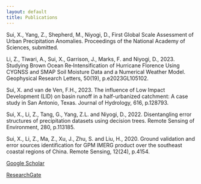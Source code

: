 ```yaml
---
layout: default
title: Publications
---
```


Sui, X., Yang, Z., Shepherd, M., Niyogi, D., First Global Scale Assessment of Urban Precipitation Anomalies. Proceedings of the National Academy of Sciences, submitted.

Li, Z., Tiwari, A., Sui, X., Garrison, J., Marks, F. and Niyogi, D., 2023. Studying Brown Ocean Re‐Intensification of Hurricane Florence Using CYGNSS and SMAP Soil Moisture Data and a Numerical Weather Model. Geophysical Research Letters, 50(19), p.e2023GL105102.

Sui, X. and van de Ven, F.H., 2023. The influence of Low Impact Development (LID) on basin runoff in a half-urbanized catchment: A case study in San Antonio, Texas. Journal of Hydrology, 616, p.128793.

Sui, X., Li, Z., Tang, G., Yang, Z.L. and Niyogi, D., 2022. Disentangling error structures of precipitation datasets using decision trees. Remote Sensing of Environment, 280, p.113185.

Sui, X., Li, Z., Ma, Z., Xu, J., Zhu, S. and Liu, H., 2020. Ground validation and error sources identification for GPM IMERG product over the southeast coastal regions of China. Remote Sensing, 12(24), p.4154.


[Google Scholar](https://scholar.google.com/citations?user=w1AJmpYAAAAJ&hl=en)

[ResearchGate](https://www.researchgate.net/profile/Xinxin-Sui-2)
